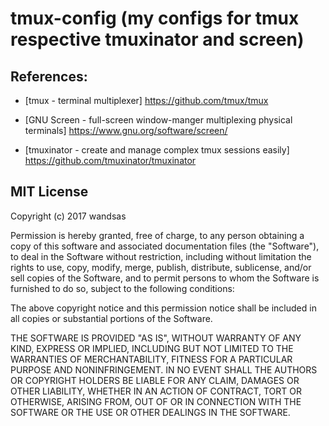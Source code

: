 # tmux-config (my configs for tmux respective tmuxinator and screen)


## References:

* [tmux - terminal multiplexer] <https://github.com/tmux/tmux>

* [GNU Screen - full-screen window-manger multiplexing physical terminals] <https://www.gnu.org/software/screen/>

* [tmuxinator - create and manage complex tmux sessions easily] <https://github.com/tmuxinator/tmuxinator>


## MIT License

Copyright (c) 2017 wandsas

Permission is hereby granted, free of charge, to any person obtaining a copy
of this software and associated documentation files (the "Software"), to deal
in the Software without restriction, including without limitation the rights
to use, copy, modify, merge, publish, distribute, sublicense, and/or sell
copies of the Software, and to permit persons to whom the Software is
furnished to do so, subject to the following conditions:

The above copyright notice and this permission notice shall be included in all
copies or substantial portions of the Software.

THE SOFTWARE IS PROVIDED "AS IS", WITHOUT WARRANTY OF ANY KIND, EXPRESS OR
IMPLIED, INCLUDING BUT NOT LIMITED TO THE WARRANTIES OF MERCHANTABILITY,
FITNESS FOR A PARTICULAR PURPOSE AND NONINFRINGEMENT. IN NO EVENT SHALL THE
AUTHORS OR COPYRIGHT HOLDERS BE LIABLE FOR ANY CLAIM, DAMAGES OR OTHER
LIABILITY, WHETHER IN AN ACTION OF CONTRACT, TORT OR OTHERWISE, ARISING FROM,
OUT OF OR IN CONNECTION WITH THE SOFTWARE OR THE USE OR OTHER DEALINGS IN THE
SOFTWARE.
